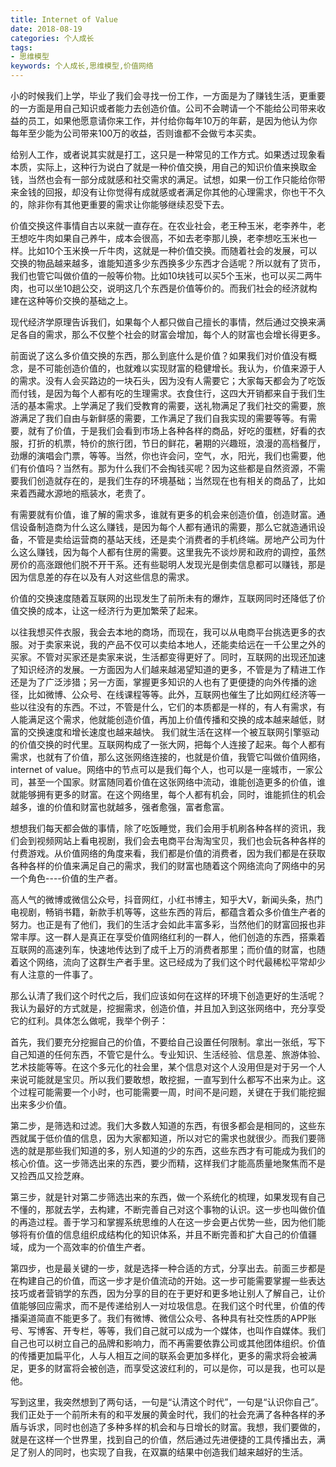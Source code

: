 ```yaml
---
title: Internet of Value
date: 2018-08-19
categories: 个人成长
tags: 
- 思维模型
keywords: 个人成长,思维模型,价值网络
---
```

小的时候我们上学，毕业了我们会寻找一份工作，一方面是为了赚钱生活，更重要的一方面是用自己知识或者能力去创造价值。公司不会聘请一个不能给公司带来收益的员工，如果他愿意请你来工作，并付给你每年10万的年薪，是因为他认为你每年至少能为公司带来100万的收益，否则谁都不会做亏本买卖。
<!-- more -->
给别人工作，或者说其实就是打工，这只是一种常见的工作方式。如果透过现象看本质，实际上，这种行为说白了就是一种价值交换，用自己的知识价值来换取金钱，当然也会有一部分成就感和社交需求的满足。试想，如果一份工作只能给你带来金钱的回报，却没有让你觉得有成就感或者满足你其他的心理需求，你也干不久的，除非你有其他更重要的需求让你能够继续忍受下去。

价值交换这件事情自古以来就一直存在。在农业社会，老王种玉米，老李养牛，老王想吃牛肉如果自己养牛，成本会很高，不如去老李那儿换，老李想吃玉米也一样。比如10个玉米换一斤牛肉，这就是一种价值交换。而随着社会的发展，可以交换的物品越来越多，谁能知道多少东西换多少东西才合适呢？所以就有了货币，我们也管它叫做价值的一般等价物。比如10块钱可以买5个玉米，也可以买二两牛肉，也可以坐10趟公交，说明这几个东西是价值等价的。而我们社会的经济就构建在这种等价交换的基础之上。

现代经济学原理告诉我们，如果每个人都只做自己擅长的事情，然后通过交换来满足各自的需求，那么不仅整个社会的财富会增加，每个人的财富也会增长得更多。

前面说了这么多价值交换的东西，那么到底什么是价值？如果我们对价值没有概念，是不可能创造价值的，也就难以实现财富的稳健增长。我认为，价值来源于人的需求。没有人会买路边的一块石头，因为没有人需要它；大家每天都会为了吃饭而付钱，是因为每个人都有吃的生理需求。衣食住行，这四大开销都来自于我们生活的基本需求。上学满足了我们受教育的需要，送礼物满足了我们社交的需要，旅游满足了我们自由与新鲜感的需要，工作满足了我们自我实现的需要等等。有需要，就有了价值，于是我们会看到市场上各种各样的商品，好吃的蛋糕，好看的衣服，打折的机票，特价的旅行团，节日的鲜花，暑期的兴趣班，浪漫的高档餐厅，劲爆的演唱会门票，等等。当然，你也许会问，空气，水，阳光，我们也需要，他们有价值吗？当然有。那为什么我们不会掏钱买呢？因为这些都是自然资源，不需要我们创造就存在的，是我们生存的环境基础；当然现在也有相关的商品了，比如来着西藏水源地的瓶装水，老贵了。

有需要就有价值，谁了解的需求多，谁就有更多的机会来创造价值，创造财富。通信设备制造商为什么这么赚钱，是因为每个人都有通讯的需要，那么它就造通讯设备，不管是卖给运营商的基站天线，还是卖个消费者的手机终端。房地产公司为什么这么赚钱，因为每个人都有住房的需要。这里我先不谈炒房和政府的调控，虽然房价的高涨跟他们脱不开干系。还有些聪明人发现光是倒卖信息都可以赚钱，那是因为信息差的存在以及有人对这些信息的需求。

价值的交换速度随着互联网的出现发生了前所未有的爆炸，互联网同时还降低了价值交换的成本，让这一经济行为更加繁荣了起来。

以往我想买件衣服，我会去本地的商场，而现在，我可以从电商平台挑选更多的衣服。对于卖家来说，我的产品不仅可以卖给本地人，还能卖给远在一千公里之外的买家。不管对买家还是卖家来说，生活都变得更好了。同时，互联网的出现还加速了知识经济的发展。一方面因为人们越来越渴望知道的更多，不管是为了精进工作还是为了广泛涉猎；另一方面，掌握更多知识的人也有了更便捷的向外传播的途径，比如微博、公众号、在线课程等等。此外，互联网也催生了比如网红经济等一些以往没有的东西。不过，不管是什么，它们的本质都是一样的，有人有需求，有人能满足这个需求，他就能创造价值，再加上价值传播和交换的成本越来越低，财富的交换速度和增长速度也越来越快。
我们就生活在这样一个被互联网引擎驱动的价值交换的时代里。互联网构成了一张大网，把每个人连接了起来。每个人都有需求，也就有了价值，那么这张网络连接的，也就是价值，我管它叫做价值网络，internet of value。网络中的节点可以是我们每个人，也可以是一座城市，一家公司，甚至一个国家。财富随同着价值在这张网络中流动，谁能创造更多的价值，谁就能够拥有更多的财富。在这个网络里，每个人都有机会，同时，谁能抓住的机会越多，谁的价值和财富也就越多，强者愈强，富者愈富。

想想我们每天都会做的事情，除了吃饭睡觉，我们会用手机刷各种各样的资讯，我们会到视频网站上看电视剧，我们会去电商平台淘淘宝贝，我们也会玩各种各样的付费游戏。从价值网络的角度来看，我们都是价值的消费者，因为我们都是在获取各种各样的价值来满足自己的需求，我们的财富也随着这个网络流向了网络中的另一个角色----价值的生产者。

高人气的微博或微信公众号，抖音网红，小红书博主，知乎大V，新闻头条，热门电视剧，畅销书籍，新款手机等等，这些东西的背后，都蕴含着众多价值生产者的努力。也正是有了他们，我们的生活才会如此丰富多彩，当然他们的财富回报也非常丰厚。这一群人是真正在享受价值网络红利的一群人，他们创造的东西，搭乘着互联网的高速列车，快速地传达到了成千上万的消费者那里；而价值的财富，也随着这个网络，流向了这群生产者手里。这已经成为了我们这个时代最稀松平常却少有人注意的一件事了。

那么认清了我们这个时代之后，我们应该如何在这样的环境下创造更好的生活呢？我认为最好的方式就是，挖掘需求，创造价值，并且加入到这张网络中，充分享受它的红利。具体怎么做呢，我举个例子：

首先，我们要充分挖掘自己的价值，不要给自己设置任何限制。拿出一张纸，写下自己知道的任何东西，不管它是什么。专业知识、生活经验、信息差、旅游体验、艺术技能等等。在这个多元化的社会里，某个信息对这个人没用但是对于另一个人来说可能就是宝贝。所以我们要敢想，敢挖掘，一直写到什么都写不出来为止。这个过程可能需要一个小时，也可能需要一周，时间不是问题，关键在于我们能挖掘出来多少价值。

第二步，是筛选和过滤。我们大多数人知道的东西，有很多都会是相同的，这些东西就属于低价值的信息，因为大家都知道，所以对它的需求也就很少。而我们要筛选的就是那些我们知道的多，别人知道的少的东西，这些东西才有可能成为我们的核心价值。这一步筛选出来的东西，要少而精，这样我们才能高质量地聚焦而不是又捡西瓜又捡芝麻。

第三步，就是针对第二步筛选出来的东西，做一个系统化的梳理，如果发现有自己不懂的，那就去学，去构建，不断完善自己对这个事物的认识。这一步也叫做价值的再造过程。善于学习和掌握系统思维的人在这一步会更占优势一些，因为他们能够将有价值的信息组织成结构化的知识体系，并且不断完善和扩大自己的价值疆域，成为一个高效率的价值生产者。

第四步，也是最关键的一步，就是选择一种合适的方式，分享出去。前面三步都是在构建自己的价值，而这一步才是价值流动的开始。这一步可能需要掌握一些表达技巧或者营销学的东西，因为分享的目的在于更好和更多地让别人了解自己，让价值能够回应需求，而不是传递给别人一对垃圾信息。在我们这个时代里，价值的传播渠道简直不能更多了。我们有微博、微信公众号、各种具有社交性质的APP账号、写博客、开专栏，等等，我们自己就可以成为一个媒体，也叫作自媒体。我们自己也可以树立自己的品牌和影响力，而不再需要依靠公司或其他团体组织。价值的传播更加扁平化，人与人相互之间的联系会更加多样化，更多的需求将会被满足，更多的财富将会被创造，而享受这波红利的，可以是你，可以是我，也可以是他。

写到这里，我突然想到了两句话，一句是“认清这个时代”，一句是“认识你自己”。我们正处于一个前所未有的和平发展的黄金时代，我们的社会充满了各种各样的矛盾与诉求，同时也创造了多种多样的机会和与日增长的财富。我想，我们要做的，就是在这样一个世界里，找到自己的价值，然后通过先进便捷的工具传播出去，满足了别人的同时，也实现了自我，在双赢的结果中创造我们越来越好的生活。
